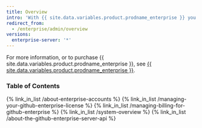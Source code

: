 ```yaml
---
title: Overview
intro: 'With {{ site.data.variables.product.prodname_enterprise }} you can manage accounts and access, licenses, and billing. '
redirect_from:
  - /enterprise/admin/overview
versions:
  enterprise-server: '*'
---
```


For more information, or to purchase {{ site.data.variables.product.prodname_enterprise }}, see [{{ site.data.variables.product.prodname_enterprise }}](https://github.com/enterprise).

### Table of Contents

{% link_in_list /about-enterprise-accounts %}
{% link_in_list /managing-your-github-enterprise-license %}
{% link_in_list /managing-billing-for-github-enterprise %}
{% link_in_list /system-overview %}
{% link_in_list /about-the-github-enterprise-server-api %}
